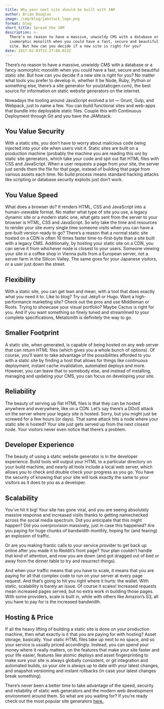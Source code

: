 ```yaml
---
title: Why your next site should be built with JAM
author: Brian Douglas
image: /img/blog/jamstack_logo.png
format: blog
short_title: Spread the JAM
description: >-
  There’s no reason to have a massive, unwieldy CMS with a database or a fancy
  isomorphic monolith when you could have a fast, secure and beautiful static
  site. But how can you decide if a new site is right for you?
date: 2017-02-03T22:27:08.023Z
---
```


There’s no reason to have a massive, unwieldy CMS with a database or a fancy isomorphic monolith when you could have a fast, secure and beautiful static site. But how can you decide if a new site is right for you? No matter what tools you prefer to develop in, whether it be Node, Ruby, Python or something else, there’s a site generator for you(staticgen.com), the best source for information on static website generators on the internet.

Nowadays the tooling around JavaScript evolved a lot — Grunt, Gulp, and Webpack, just to name a few. You can build functional sites and web-apps that bundle into deployable static files. Couple this with Continuous Deployment through Git and you have the JAMstack.

## You Value Security

With a static site, you don’t have to worry about malicious code being injected into your site when users visit it. Static sites are built on a production machine (probably the machine you are reading this on) by static site generators, which take your code and spit out flat HTML files with CSS and JavaScript. When a user requests a page from your site, the server just sends them the file for that page, instead of building that page from various assets each time. No build process means standard hacking attacks like scripting or database security exploits just don’t work.

## You Value Speed

What does a browser do? It renders HTML, CSS and JavaScript into a human-viewable format. No matter what type of site you use, a legacy dynamic site or a modern static one, what gets sent from the server to your browser is HTML, CSS and JavaScript. So why take the time and resources to render your site every single time someone visits when you can have a pre-built version ready to go? There’s a reason that a normal static site hosted on a CDN is often 10 times faster time-to-first-byte than a site built with a legacy CMS. Additionally, by hosting your static site on a CDN, you can serve it from whichever node is closest to your users. Someone viewing your site in a coffee shop in Vienna pulls from a European server, not a server farm in the Silicon Valley. The same goes for your Japanese visitors, or a user just down the street.

## Flexibility

With a static site, you can get lean and mean, with a tool that does exactly what you need it to. Like to blog? Try out Jekyll or Hugo. Want a high-performance marketing site? Check out the pros and use Middleman or Roots. Trying to showcase your visual portfolio? Maybe Cactus is right for you. And if you want something so finely tuned and streamlined to your complete specifications, Metalsmith is definitely the way to go.

## Smaller Footprint

A static site, when generated, is capable of being hosted on any web server that can return HTML files (which gives you a whole bunch of options). Of course, you’ll want to take advantage of the possibilities afforded to you with a static site by finding a host that allows for things like continuous deployment, instant cache invalidation, automated deploys and more. However, you can leave that to somebody else, and instead of installing, managing and updating your CMS, you can focus on developing your site.

## Reliability

The beauty of serving up flat HTML files is that they can be hosted anywhere and everywhere, like on a CDN. Let’s say there’s a DDoS attack on the server where your legacy site is hosted. Sorry, but you might just be screwed for a few hours (or days). That same attack hits a node where your static site is hosted? Your site just gets served up from the next closest node. Your visitors never even notice that there’s a problem.

## Developer Experience

The beauty of using a static website generator is in the developer experience. Build tools will output your HTML to a particular directory on your build machine, and nearly all tools include a local web server, which allows you to check and double check your progress as you go. You have the security of knowing that your site will look exactly the same to your visitors as it does to you as a developer.

## Scalability

You’ve hit it big! Your site has gone viral, and you are seeing absolutely massive response and increased visits thanks to getting namechecked across the social media spectrum. Did you anticipate that this might happen? Did you overprovision massively, just in case this happened? Are you paying for huge chunks of bandwidth monthly, hoping for (and fearing) an explosion of traffic.

Or are you making frantic calls to your service provider to get back up online after you made it to Reddit’s front page? Your plan couldn’t handle that kind of attention, and now you are down (and got dragged out of bed or away from the dinner table to try and resurrect things).

And when your traffic means that you have to scale, it means that you are paying for all that complex code to run on your server at every page request. And that’s going to hit you right where it hurts: the wallet. With static, scalability is barely an issue. Of course it scales! Increased requests mean increased pages served, but no extra work in building those pages. With some providers, scale is built in, while with others like Amazon’s S3, all you have to pay for is the increased bandwidth.

## Hosting & Price

If all the heavy lifting of building a static site is done on your production machine, then what exactly is it that you are paying for with hosting? Asset storage, basically. Your static HTML files take up next to no space, and so your service is usually priced accordingly. Instead, you can spend your money where it really matters, on the features that make your site faster and your life easier, features like atomic deploys and asset fingerprinting to make sure your site is always globally consistent, or git integration and automated builds, so your site is always up to date with your latest changes, and snapshot versioning and instant rollbacks (in case your latest changes break something).

There’s never been a better time to take advantage of the speed, security and reliability of static web generators and the modern web development environment around them. So what are you waiting for? If you’re ready check out the most popular site generators [here.](https://www.staticgen.com)